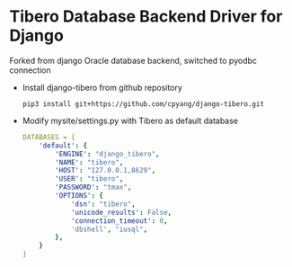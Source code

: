 # Tibero Database Backend Driver for Django
Forked from django Oracle database backend, switched to pyodbc connection

* Install django-tibero from github repository  
  ```code
  pip3 install git+https://github.com/cpyang/django-tibero.git  
  ```
* Modify mysite/settings.py with Tibero as default database  
  ```yaml
  DATABASES = {
      'default': {
          'ENGINE': "django_tibero",
          'NAME': "tibero",
          'HOST': "127.0.0.1,8629",
          'USER': "tibero",
          'PASSWORD': "tmax",
          'OPTIONS': {
              'dsn': "tibero",
              'unicode_results': False,
              'connection_timeout': 0,
              'dbshell', "iusql",
          },
      }
  }
  ```
